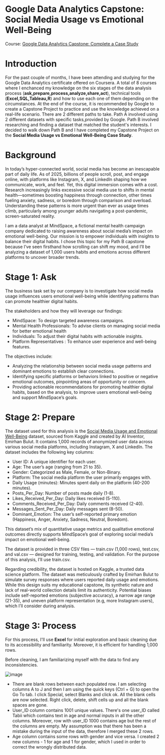 # Google Data Analytics Capstone: Social Media Usage vs Emotional Well-Being
Course: [Google Data Analytics Capstone: Complete a Case Study](https://www.coursera.org/learn/google-data-analytics-capstone)
# Introduction
For the past couple of months, I have been attending and studying for the Google Data Analytics certificate offered on Coursera. A total of 8 courses where I enchanced my knowledge on the six stages of the data analysis process (**ask,prepare,process,analyze,share,act**), technical tools (**Excel,SQL,Tableau,R**) and how to use each one of them depending on the circumstances. At the end of the course, it is recommended by Google to create a Capstone Project to practice and use the knowledge achieved on a real-life scenario. There are 2 different paths to take. Path A involved using 2 different datasets with specific tasks,provided by Google. Path B involved researching and finding a dataset that matched the student's interests. I decided to walk down Path B and I have completed my Capstone Project on the **Social Media Usage vs Emotional Well-Being Case Study**.
# Background
In today’s hyper-connected world, social media has become an inescapable part of daily life. As of 2025, billions of people scroll, post, and engage online, with platforms like Instagram, X, and LinkedIn shaping how we communicate, work, and feel. Yet, this digital immersion comes with a cost. Research increasingly links excessive social media use to shifts in mental health—sometimes boosting happiness through connection, other times fueling anxiety, sadness, or boredom through comparison and overload. Understanding these patterns is more urgent than ever as usage times climb, particularly among younger adults navigating a post-pandemic, screen-saturated reality.

I am a data analyst at MindSpace, a fictional mental health campaign company dedicated to raising awareness about social media’s impact on emotional well-being. Our mission is to empower individuals with insights to balance their digital habits. I chose this topic for my Path B capstone because I’ve seen firsthand how scrolling can shift my mood, and I’ll be analyzing a dataset of 1,000 users habits and emotions across different platforms to uncover broader trends.
# Stage 1: Ask
The business task set by our company is to investigate how social media usage influences users emotional well-being while identifying patterns than can promote healthier digital habits.

The stakeholders and how they will leverage our findings: 

* MindSpace: To design targeted awareness campaigns.
* Mental Health Professionals: To advise clients on managing social media for better emotional health 
* Individuals: To adjust their digital habits with actionable insights.
* Platform Representatives : To enhance user experience and well-being features.

The objectives include:

* Analyzing the relationship between social media usage patterns and dominant emotions to establish clear connections.  
* Identifying specific platforms or behaviors linked to positive or negative emotional outcomes, pinpointing areas of opportunity or concern.  
* Providing actionable recommendations for promoting healthier digital habits, based on the analysis, to improve users emotional well-being and support MindSpace’s goals.
# Stage 2: Prepare
The dataset used for this analysis is the [Social Media Usage and Emotional Well-Being](https://www.kaggle.com/datasets/emirhanai/social-media-usage-and-emotional-well-being/data) dataset, sourced from Kaggle and created by AI Inventor, Emirhan Bulut. It contains 1,000 records of anonymized user data across various social media platforms, including Instagram, X and LinkedIn. The dataset includes the following key columns:
* User ID: A unique identifier for each user.
* Age: The user’s age (ranging from 21 to 35).
* Gender: Categorized as Male, Female, or Non-Binary.
* Platform: The social media platform the user primarily engages with.
* Daily Usage (minutes): Minutes spent daily on the platform (40-200 minutes).
* Posts_Per_Day: Number of posts made daily (1-8).
* Likes_Received_Per_Day: Daily likes received (5-110).
* Comments_Received_Per_Day: Daily comments received (2-40).
* Messages_Sent_Per_Day: Daily messages sent (8-50).
* Dominant_Emotion: The user’s self-reported primary emotion (Happiness, Anger, Anxiety, Sadness, Neutral, Boredom).

This dataset’s mix of quantitative usage metrics and qualitative emotional outcomes directly supports MindSpace’s goal of exploring social media’s impact on emotional well-being.

The dataset is provided in three CSV files — train.csv (1,000 rows), test.csv, and val.csv — designed for training, testing, and validation. For the purpose of this analysis, I’ll use train.csv.

Regarding credibility, the dataset is hosted on Kaggle, a trusted data science platform. The dataset was meticulously crafted by Emirhan Bulut to simulate survey responses where users reported daily usage and emotions. While this design suits my educational capstone, its synthetic nature and lack of real-world collection details limit its authenticity. Potential biases include self-reported emotions (subjective accuracy), a narrow age range (21-35), and uneven platform representation (e.g, more Instagram users), which I’ll consider during analysis.
# Stage 3: Process
For this process, I'll use **Excel** for initial exploration and basic cleaning due to its accessibility and familiarity. Moreover, it is efficient for handling 1,000 rows.

Before cleaning, I am familiarizing myself with the data to find any inconsistencies.

![image](https://github.com/user-attachments/assets/86f2a85c-0dfb-4a22-8d52-da92c6f0eeb1)


* There are blank rows between each populated row. I am selecting columns A to J and then I am using the quick keys (Ctrl + G) to open the Go To tab. I click Special, select Blanks and click ok. All the blank cells are now selected. Right click, delete, shift cells up and all the blank spaces are gone.
* User_ID column contains 1001 unique values. There's one user_ID called Tabii which contains text in age and normal inputs in all the other columns. Moreover, row with user_ID 1000 contains age but the rest of the columns are empty. My assumption was that there has been a mistake during the input of the data, therefore I merged these 2 rows.
* Age column contains some rows with gender and vice versa. I created 2 new columns - 1 for age and 1 for gender, which I used in order to correct the wrongly distributed data. 


